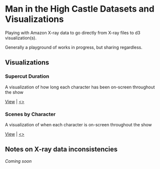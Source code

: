 # Man in the High Castle Datasets and Visualizations

Playing with Amazon X-ray data to go directly from X-ray files to d3 visualization(s).

Generally a playground of works in progress, but sharing regardless.

## Visualizations

### Supercut Duration

A visualization of how long each character has been on-screen throughout the show

[View](https://jeffreylancaster.github.io/man-in-the-high-castle/duration-character/) | [<>](https://github.com/jeffreylancaster/man-in-the-high-castle/blob/master/duration-character/index.html)

### Scenes by Character

A visualization of when each character is on-screen throughout the show

[View](https://jeffreylancaster.github.io/man-in-the-high-castle/scenes-character/) | [<>](https://github.com/jeffreylancaster/man-in-the-high-castle/blob/master/scenes-character/index.html)

## Notes on X-ray data inconsistencies

_Coming soon_
